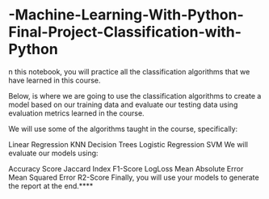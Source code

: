# -Machine-Learning-With-Python-Final-Project-Classification-with-Python
n this notebook, you will practice all the classification algorithms that we have learned in this course.

Below, is where we are going to use the classification algorithms to create a model based on our training data and evaluate our testing data using evaluation metrics learned in the course.

We will use some of the algorithms taught in the course, specifically:

Linear Regression KNN Decision Trees Logistic Regression SVM We will evaluate our models using:

Accuracy Score Jaccard Index F1-Score LogLoss Mean Absolute Error Mean Squared Error R2-Score Finally, you will use your models to generate the report at the end.****
